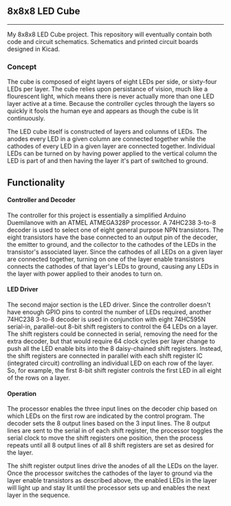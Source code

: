 ## 8x8x8 LED Cube
----

My 8x8x8 LED Cube project. This repository will eventually contain both code and circuit schematics.
Schematics and printed circuit boards designed in Kicad.

### Concept

The cube is composed of eight layers of eight LEDs per side, or sixty-four LEDs per layer. The cube
relies upon persistance of vision, much like a flourescent light, which means there is never
actually more than one LED layer active at a time. Because the controller cycles through the layers
so quickly it fools the human eye and appears as though the cube is lit continuously.

The LED cube itself is constructed of layers and columns of LEDs. The anodes every LED in a given
column are connected together while the cathodes of every LED in a given layer are connected
together. Individual LEDs can be turned on by having power applied to the vertical column the LED is
part of and then having the layer it's part of switched to ground.

## Functionality

#### Controller and Decoder

The controller for this project is essentially a simplified Arduino Duemilanove with an ATMEL
ATMEGA328P processor. A 74HC238 3-to-8 decoder is used to select one of eight general purpose NPN
transistors. The eight transistors have the base connected to an output pin of the decoder, the
emitter to ground, and the collector to the cathodes of the LEDs in the transistor's associated
layer. Since the cathodes of all LEDs on a given layer are connected together, turning on one of the
layer enable transistors connects the cathodes of that layer's LEDs to ground, causing any LEDs in
the layer with power applied to their anodes to turn on.

#### LED Driver

The second major section is the LED driver. Since the controller doesn't have enough GPIO pins to
control the number of LEDs required, another 74HC238 3-to-8 decoder is used in conjunction with
eight 74HC595N serial-in, parallel-out 8-bit shift registers to control the 64 LEDs on a layer. The
shift registers could be connected in serial, removing the need for the extra decoder, but that
would require 64 clock cycles per layer change to push all the LED enable bits into the 8
daisy-chained shift registers. Instead, the shift registers are connected in parallel with each
shift register IC (integrated circuit) controlling an individual LED on each row of the layer. So,
for example, the first 8-bit shift register controls the first LED in all eight of the rows on a
layer. 

#### Operation

The processor enables the three input lines on the decoder chip based on which LEDs on the first
row are indicated by the control program. The decoder sets the 8 output lines based on the 3 input
lines. The 8 output lines are sent to the serial in of each shift register, the processor toggles
the serial clock to move the shift registers one position, then the process repeats until all 8
output lines of all 8 shift registers are set as desired for the layer. 

The shift register output lines drive the anodes of all the LEDs on the layer. Once the processor
switches the cathodes of the layer to ground via the layer enable transistors as described above,
the enabled LEDs in the layer will light up and stay lit until the processor sets up and enables the
next layer in the sequence. 

